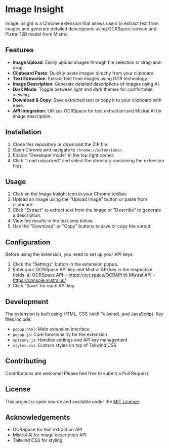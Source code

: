 # Image Insight

Image Insight is a Chrome extension that allows users to extract text from images and generate detailed descriptions using OCRSpace service and Pixtral 12B model from Mistral.

## Features

- **Image Upload**: Easily upload images through file selection or drag-and-drop.
- **Clipboard Paste**: Quickly paste images directly from your clipboard.
- **Text Extraction**: Extract text from images using OCR technology.
- **Image Description**: Generate detailed descriptions of images using AI.
- **Dark Mode**: Toggle between light and dark themes for comfortable viewing.
- **Download & Copy**: Save extracted text or copy it to your clipboard with ease.
- **API Integration**: Utilizes OCRSpace for text extraction and Mistral AI for image description.

## Installation

1. Clone this repository or download the ZIP file.
2. Open Chrome and navigate to `chrome://extensions/`.
3. Enable "Developer mode" in the top right corner.
4. Click "Load unpacked" and select the directory containing the extension files.

## Usage

1. Click on the Image Insight icon in your Chrome toolbar.
2. Upload an image using the "Upload Image" button or paste from clipboard.
3. Click "Extract" to extract text from the image or "Describe" to generate a description.
4. View the results in the text area below.
5. Use the "Download" or "Copy" buttons to save or copy the output.

## Configuration

Before using the extension, you need to set up your API keys:

1. Click the "Settings" button in the extension popup.
2. Enter your OCRSpace API key and Mistral API key in the respective fields.
   a) OCRSpace API = https://ocr.space/OCRAPI
   b) Mistral API = https://console.mistral.ai/
4. Click "Save" for each API key.

## Development

The extension is built using HTML, CSS (with Tailwind), and JavaScript. Key files include:

- `popup.html`: Main extension interface
- `popup.js`: Core functionality for the extension
- `options.js`: Handles settings and API key management
- `styles.css`: Custom styles on top of Tailwind CSS

## Contributing

Contributions are welcome! Please feel free to submit a Pull Request.

## License

This project is open source and available under the [MIT License](LICENSE).

## Acknowledgements

- OCRSpace for text extraction API
- Mistral AI for image description API
- Tailwind CSS for styling
